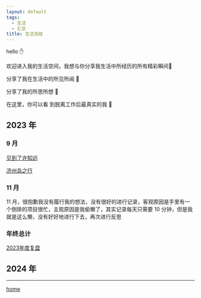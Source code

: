 ```yaml
---
layout: default
tags:
  - 生活
  - 汇总
title: 生活总结
---
```

hello ✋

欢迎进入我的生活空间，我想与你分享我生活中所经历的所有精彩瞬间🌈

分享了我在生活中的所见所闻 👀

分享了我的所思所想 🤔

在这里，你可以看 到脱离工作后最真实的我 🤹

## 2023 年

### **9 月**

[见到了许知远](moment/记见许知远)

[济州岛之行](旅行/济州岛之行.md)

### **11 月**

11 月，很抱歉我没有履行我的想法，没有很好的进行记录，客观原因是手里有一个倒排的项目很忙，主观原因是我偷懒了，其实记录每天只需要 10 分钟，但是我就是这么懒，没有好好地进行下去，再次进行反思

### 年终总计

 [2023年度复盘](../复盘/阶段/2023年度复盘.md)

## 2024 年


---

[home](../../index)
